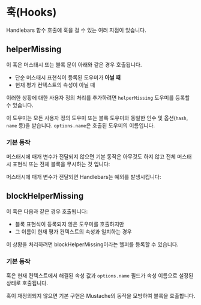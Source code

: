 # 훅(Hooks)

Handlebars 함수 호출에 훅을 걸 수 있는 여러 지점이 있습니다.

## helperMissing

이 훅은 머스태시 또는 블록 문이 아래와 같은 경우 호출됩니다.

- 단순 머스태시 표현식이 등록된 도우미가 **아닐 때**
- 현재 평가 컨텍스트의 속성이 아닐 때

이러한 상황에 대한 사용자 정의 처리를 추가하려면 `helperMissing` 도우미를 등록할 수 있습니다.

<Example examplePage="/ko/examples/hook-helper-missing.md" show="template" />
<Example examplePage="/ko/examples/hook-helper-missing.md" show="preparationScript" />
<Example examplePage="/ko/examples/hook-helper-missing.md" show="output" />

이 도우미는 모든 사용자 정의 도우미 또는 블록 도우미와 동일한 인수 및 옵션(`hash`, `name` 등)을 받습니다.
`options.name`은 호출된 도우미의 이름입니다.

### 기본 동작

머스태시에 매개 변수가 전달되지 않으면 기본 동작은 아무것도 하지 않고 전체 머스태시 표현식 또는 전체 블록을 무시하는 것
입니다:

<Flex>
<Example examplePage="/ko/examples/hook-helper-missing-default-no-param.md" show="template" />
<Example examplePage="/ko/examples/hook-helper-missing-default-no-param.md" show="output" />
</Flex>

머스태시에 매개 변수가 전달되면 Handlebars는 예외를 발생시킵니다:

<Flex>
<Example examplePage="/ko/examples/hook-helper-missing-default-param.md" show="template" />
<Example examplePage="/ko/examples/hook-helper-missing-default-param.md" show="error" />
</Flex>

## blockHelperMissing

이 훅은 다음과 같은 경우 호출됩니다:

- 블록 표현식이 등록되지 않은 도우미를 호출하지만
- 그 이름이 현재 평가 컨텍스트의 속성과 일치하는 경우

이 상황을 처리하려면 blockHelperMissing이라는 헬퍼를 등록할 수 있습니다.

<Example examplePage="/ko/examples/hook-block-helper-missing.md" show="template" />
<Example examplePage="/ko/examples/hook-block-helper-missing.md" show="preparationScript" />
<Example examplePage="/ko/examples/hook-block-helper-missing.md" show="output" />

### 기본 동작

훅은 현재 컨텍스트에서 해결된 속성 값과 `options.name` 필드가 속성 이름으로 설정된 상태로 호출됩니다.

훅이 재정의되지 않으면 기본 구현은 Mustache의 동작을 모방하여 블록을 호출합니다.

<Example examplePage="/ko/examples/hook-block-helper-missing-default.md" show="template" />
<Example examplePage="/ko/examples/hook-block-helper-missing-default.md" show="output" />
